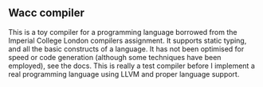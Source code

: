 ## Wacc compiler

This is a toy compiler for a programming language borrowed from the Imperial College London compilers assignment. It supports static typing, and all the basic constructs of a language. It has not been optimised for speed or code generation (although some techniques have been employed), see the docs. This is really a test compiler before I implement a real programming language using LLVM and proper language support.

